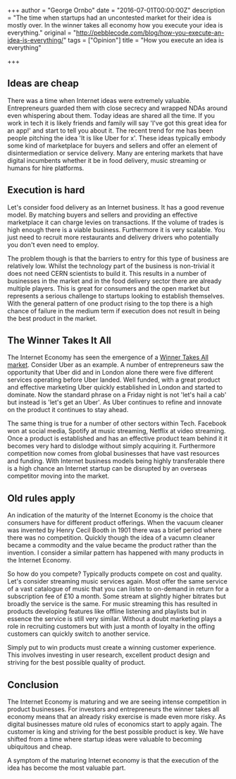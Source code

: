 +++
author = "George Ornbo"
date = "2016-07-01T00:00:00Z"
description = "The time when startups had an uncontested market for their idea is mostly over. In the winner takes all economy how you execute your idea is everything."
original = "http://pebblecode.com/blog/how-you-execute-an-idea-is-everything/"
tags = ["Opinion"]
title = "How you execute an idea is everything"

+++

## Ideas are cheap

There was a time when Internet ideas were extremely valuable. Entrepreneurs guarded them with close secrecy and wrapped NDAs around even whispering about them. Today ideas are shared all the time. If you work in tech it is likely friends and family will say 'I've got this great idea for an app!' and start to tell you about it. The recent trend for me has been people pitching the idea 'It is like Uber for x'. These ideas typically embody some kind of marketplace for buyers and sellers and offer an element of disintermediation or service delivery. Many are entering markets that have digital incumbents whether it be in food delivery, music streaming or humans for hire platforms.

## Execution is hard

Let's consider food delivery as an Internet business. It has a good revenue model. By matching buyers and sellers and providing an effective marketplace it can charge levies on transactions. If the volume of trades is high enough there is a viable business. Furthermore it is very scalable. You just need to recruit more restaurants and delivery drivers who potentially you don't even need to employ.

The problem though is that the barriers to entry for this type of business are relatively low. Whilst the technology part of the business is non-trivial it does not need CERN scientists to build it. This results in a number of businesses in the market and in the food delivery sector there are already multiple players. This is great for consumers and the open market but represents a serious challenge to startups looking to establish themselves. With the general pattern of one product rising to the top there is a high chance of failure in the medium term if execution does not result in being the best product in the market. 

## The Winner Takes It All

The Internet Economy has seen the emergence of a [Winner Takes All market][1]. Consider Uber as an example. A number of entrepreneurs saw the opportunity that Uber did and in London alone there were five different services operating before Uber landed. Well funded, with a great product and effective marketing Uber quickly established in London and started to dominate. Now the standard phrase on a Friday night is not 'let's hail a cab' but instead is 'let's get an Uber'. As Uber continues to refine and innovate on the product it continues to stay ahead. 

The same thing is true for a number of other sectors within Tech. Facebook won at social media, Spotify at music streaming, Netflix at video streaming. Once a product is established and has an effective product team behind it it becomes very hard to dislodge without simply acquiring it. Furthermore competition now comes from global businesses that have vast resources and funding. With Internet business models being highly transferable there is a high chance an Internet startup can be disrupted by an overseas competitor moving into the market.  

## Old rules apply

An indication of the maturity of the Internet Economy is the choice that consumers have for different product offerings. When the vacuum cleaner was invented by Henry Cecil Booth in 1901 there was a brief period where there was no competition. Quickly though the idea of a vacumn cleaner became a commodity and the value became the product rather than the invention. I consider a similar pattern has happened with many products in the Internet Economy. 

So how do you compete? Typically products compete on cost and quality. Let's consider streaming music services again. Most offer the same service of a vast catalogue of music that you can listen to on-demand in return for a subscription fee of £10 a month. Some stream at slightly higher bitrates but broadly the service is the same. For music streaming this has resulted in products developing features like offline listening and playlists but in essence the service is still very similar. Without a doubt marketing plays a role in recruiting customers but with just a month of loyalty in the offing customers can quickly switch to another service. 

Simply put to win products must create a winning customer experience. This involves investing in user research, excellent product design and striving for the best possible quality of product. 

## Conclusion

The Internet Economy is maturing and we are seeing intense competition in product businesses. For investors and entrepreneurs the winner takes all economy means that an already risky exercise is made even more risky. As digital businesses mature old rules of economics start to apply again. The customer is king and striving for the best possible product is key. We have shifted from a time where startup ideas were valuable to becoming ubiquitous and cheap. 

A symptom of the maturing Internet economy is that the execution of the idea has become the most valuable part. 

[1]: http://www.newyorker.com/tech/elements/in-silicon-valley-now-its-almost-always-winner-takes-all
